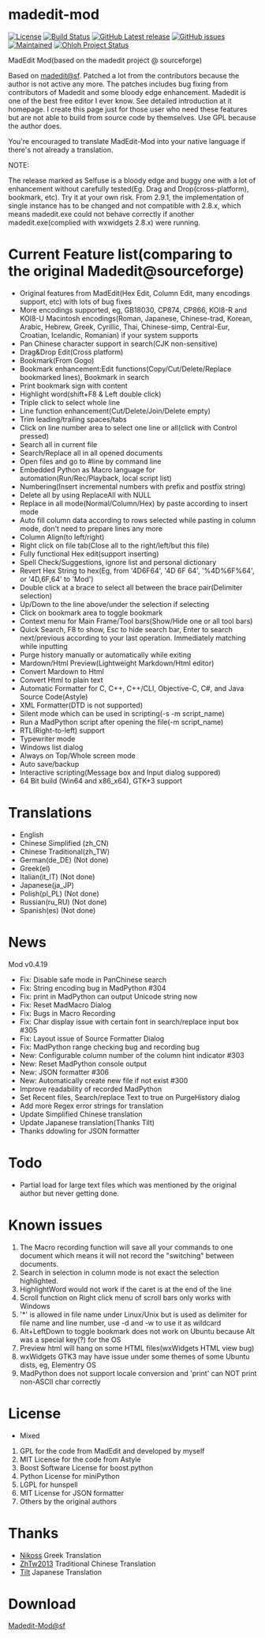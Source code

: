 madedit-mod
===========
[![License](https://img.shields.io/badge/license-GPLv3.0%2B-blue.svg)](https://www.gnu.org/licenses/gpl-3.0.html)
[![Build Status](https://img.shields.io/travis/LiMinggang/madedit-mod/master.svg?label=Linux)](https://travis-ci.org/LiMinggang/madedit-mod)
[![GitHub Latest release](https://img.shields.io/github/release/LiMinggang/madedit-mod/all.svg)](https://github.com/LiMinggang/madedit-mod/releases)
[![GitHub issues](https://img.shields.io/github/issues/LiMinggang/madedit-mod.svg)](https://github.com/LiMinggang/madedit-mod/issues)
[![Maintained](https://img.shields.io/maintenance/yes/2021.svg)](https://github.com/LiMinggang/madedit-mod/commits/master)
[![Ohloh Project Status](https://www.openhub.net/p/madedit-mod/widgets/project_thin_badge.gif)](https://www.openhub.net/p/madedit-mod)

MadEdit Mod(based on the madedit project @ sourceforge)

Based on [madedit@sf](https://sourceforge.net/projects/madedit/). Patched a lot from the contributors because the author is not active any more. The patches includes bug fixing from contributors of Madedit and some bloody edge enhancement. Madedit is one of the best free editor I ever know. See detailed introduction at it homepage. I create this page just for those user who need these features but are not able to build from source code by themselves. Use GPL because the author does.

You're encouraged to translate MadEdit-Mod into your native language if there's not already a translation.

NOTE:

The release marked as Selfuse is a bloody edge and buggy one with a lot of enhancement without carefully tested(Eg. Drag and Drop(cross-platform), bookmark, etc). Try it at your own risk. From 2.9.1, the implementation of single instance has to be changed and not compatible with 2.8.x, which means madedit.exe could not behave correctly if another madedit.exe(complied with wxwidgets 2.8.x) were running.

Current Feature list(comparing to the original Madedit@sourceforge)
===================================================================
* Original features from MadEdit(Hex Edit, Column Edit, many encodings support, etc) with lots of bug fixes
* More encodings supported, eg, GB18030, CP874, CP866, KOI8-R and KOI8-U Macintosh encodings(Roman, Japanese, Chinese-trad, Korean, Arabic, Hebrew, Greek, Cyrillic, Thai, Chinese-simp, Central-Eur, Croatian, Icelandic, Romanian) if your system supports
* Pan Chinese character support in search(CJK non-sensitive)
* Drag&Drop Edit(Cross platform)
* Bookmark(From Gogo)
* Bookmark enhancement:Edit functions(Copy/Cut/Delete/Replace bookmarked lines), Bookmark in search
* Print bookmark sign with content
* Highlight word(shift+F8 & Left double click)
* Triple click to select whole line
* Line function enhancement(Cut/Delete/Join/Delete empty)
* Trim leading/trailing spaces/tabs
* Click on line number area to select one line or all(click with Control pressed)
* Search all in current file
* Search/Replace all in all opened documents
* Open files and go to #line by command line
* Embedded Python as Macro language for automation(Run/Rec/Playback, local script list)
* Numbering(Insert incremental numbers with prefix and postfix string)
* Delete all by using ReplaceAll with NULL
* Replace in all mode(Normal/Column/Hex) by paste according to insert mode
* Auto fill column data according to rows selected while pasting in column mode, don't need to prepare lines any more
* Column Align(to left/right)
* Right click on file tab(Close all to the right/left/but this file)
* Fully functional Hex edit(support inserting)
* Spell Check/Suggestions, ignore list and personal dictionary
* Revert Hex String to hex(Eg, from '4D6F64', '4D 6F 64', '%4D%6F%64', or '4D,6F,64' to 'Mod')
* Double click at a brace to select all between the brace pair(Delimiter selection)
* Up/Down to the line above/under the selection if selecting
* Click on bookmark area to toggle bookmark
* Context menu for Main Frame/Tool bars(Show/Hide one or all tool bars)
* Quick Search, F8 to show, Esc to hide search bar, Enter to search next/previous according to your last operation. Immediately matching while inputting
* Purge history manually or automatically while exiting
* Mardown/Html Preview(Lightweight Markdown/Html editor)
* Convert Mardown to Html
* Convert Html to plain text
* Automatic Formatter for C, C++, C++/CLI, Objective-C, C#, and Java Source Code(Astyle)
* XML Formatter(DTD is not supported)
* Silent mode which can be used in scripting(-s -m script_name)
* Run a MadPython script after opening the file(-m script_name)
* RTL(Right-to-left) support
* Typewriter mode
* Windows list dialog
* Always on Top/Whole screen mode
* Auto save/backup
* Interactive scripting(Message box and Input dialog suppored)
* 64 Bit build (Win64 and x86_x64), GTK+3 support

Translations
=============================
* English
* Chinese Simplified (zh_CN)
* Chinese Traditional(zh_TW)
* German(de_DE)              (Not done)
* Greek(el)
* Italian(it_IT)             (Not done)
* Japanese(ja_JP)
* Polish(pl_PL)              (Not done)
* Russian(ru_RU)             (Not done)
* Spanish(es)                (Not done)

News
=======
Mod v0.4.19
* Fix: Disable safe mode in PanChinese search
* Fix: String encoding bug in MadPython #304
* Fix: print in MadPython can output Unicode string now
* Fix: Reset MadMacro Dialog
* Fix: Bugs in Macro Recording
* Fix: Char display issue with certain font in search/replace input box #305
* Fix: Layout issue of Source Formatter Dialog
* Fix: MadPython range checking bug and recording bug
* New: Configurable column number of the column hint indicator #303
* New: Reset MadPython console output
* New: JSON formatter #306
* New: Automatically create new file if not exist #300
* Improve readability of recorded MadPython
* Set Recent files, Search/replace Text to true on PurgeHistory dialog
* Add more Regex error strings for translation
* Update Simplified Chinese translation
* Update Japanese translation(Thanks Tilt)
* Thanks ddowling for JSON formatter

Todo
=====
* Partial load for large text files which was mentioned by the original author but never getting done.

Known issues
=============
1. The Macro recording function will save all your commands to one document which
    means it will not record the "switching" between documents.
2. Search in selection in column mode is not exact the selection highlighted.
3. HighlightWord would not work if the caret is at the end of the line
4. Scroll function on Right click menu of scroll bars only works with Windows
5. '*' is allowed in file name under Linux/Unix but is used as delimiter for file name and line number, use -d and -w to use it as wildcard
6. Alt+LeftDown to toggle bookmark does not work on Ubuntu because Alt was a special key(?) for the OS
7. Preview html will hang on some HTML files(wxWidgets HTML view bug)
8. wxWidgets GTK3 may have issue under some themes of some Ubuntu dists, eg, Elementry OS
9. MadPython does not support locale conversion and 'print' can NOT print non-ASCII char correctly

License
=============
* Mixed
1. GPL for the code from MadEdit and developed by myself
2. MIT License for the code from Astyle
3. Boost Software License for boost.python
4. Python License for miniPython
5. LGPL for hunspell
6. MIT License for JSON formatter
7. Others by the original authors

Thanks
=============
* [Nikoss](https://github.com/nikoss)   Greek Translation
* [ZhTw2013](https://github.com/zhtw2013) Traditional Chinese Translation
* [Tilt](mailto:tiltstr@gmail.com) Japanese Translation

Download
=============
[Madedit-Mod@sf](https://sourceforge.net/projects/madedit-mod/files/?source=navbar)

